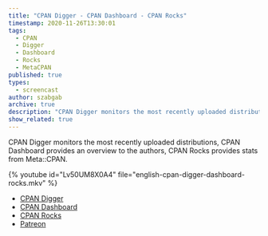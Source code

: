 ```yaml
---
title: "CPAN Digger - CPAN Dashboard - CPAN Rocks"
timestamp: 2020-11-26T13:30:01
tags:
  - CPAN
  - Digger
  - Dashboard
  - Rocks
  - MetaCPAN
published: true
types:
  - screencast
author: szabgab
archive: true
description: "CPAN Digger monitors the most recently uploaded distributions, CPAN Dashboard provides an overview to the authors, CPAN Rocks provides stats from Meta::CPAN."
show_related: true
---
```



CPAN Digger monitors the most recently uploaded distributions, CPAN Dashboard provides an overview to the authors, CPAN Rocks provides stats from Meta::CPAN.


{% youtube id="Lv50UM8X0A4" file="english-cpan-digger-dashboard-rocks.mkv" %}

* [CPAN Digger](https://cpan-digger.perlmaven.com/)
* [CPAN Dashboard](https://cpandashboard.com/)
* [CPAN Rocks](https://cpan.rocks/)
* [Patreon](https://www.patreon.com/szabgab)
